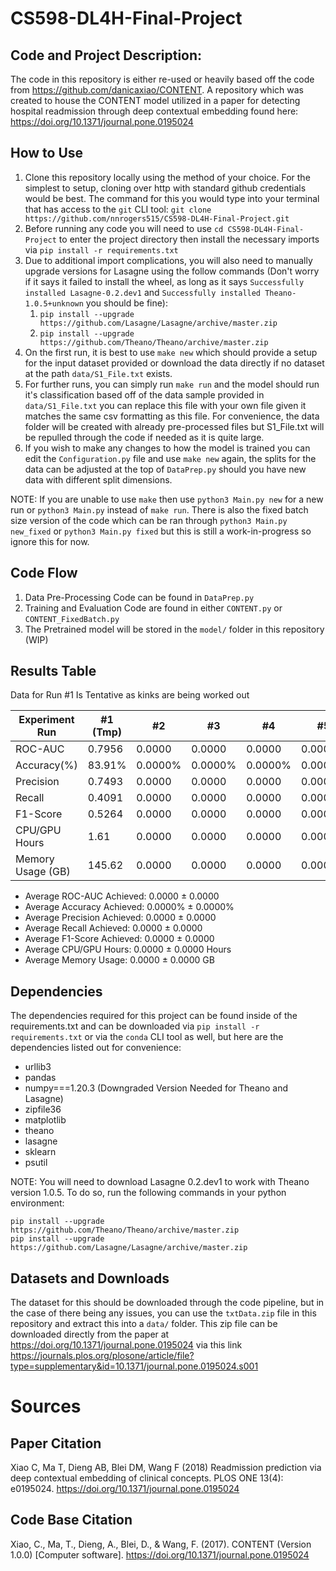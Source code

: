 # CS598-DL4H-Final-Project

## Code and Project Description:
The code in this repository is either re-used or heavily based off the code from https://github.com/danicaxiao/CONTENT. A repository which was created to house the CONTENT model utilized in a paper for detecting hospital readmission through deep contextual embedding found here: https://doi.org/10.1371/journal.pone.0195024

## How to Use

1. Clone this repository locally using the method of your choice. For the simplest to setup, cloning over http with standard github credentials would be best. The command for this you would type into your terminal that has access to the `git` CLI tool: `git clone https://github.com/nnrogers515/CS598-DL4H-Final-Project.git`
2. Before running any code you will need to use `cd CS598-DL4H-Final-Project` to enter the project directory then install the necessary imports via `pip install -r requirements.txt`
3. Due to additional import complications, you will also need to manually upgrade versions for Lasagne using the follow commands (Don't worry if it says it failed to install the wheel, as long as it says `Successfully installed Lasagne-0.2.dev1` and `Successfully installed Theano-1.0.5+unknown` you should be fine):
   1. `pip install --upgrade https://github.com/Lasagne/Lasagne/archive/master.zip`
   2. `pip install --upgrade https://github.com/Theano/Theano/archive/master.zip`
4. On the first run, it is best to use `make new` which should provide a setup for the input dataset provided or download the data directly if no dataset at the path `data/S1_File.txt` exists.
5. For further runs, you can simply run `make run` and the model should run it's classification based off of the data sample provided in `data/S1_File.txt` you can replace this file with your own file given it matches the same csv formatting as this file. For convenience, the data folder will be created with already pre-processed files but S1_File.txt will be repulled through the code if needed as it is quite large.
6. If you wish to make any changes to how the model is trained you can edit the `Configuration.py` file and use `make new` again, the splits for the data can be adjusted at the top of `DataPrep.py` should you have new data with different split dimensions.

NOTE: If you are unable to use `make` then use `python3 Main.py new` for a new run or `python3 Main.py` instead of `make run`. There is also the fixed batch size version of the code which can be ran through `python3 Main.py new_fixed` or `python3 Main.py fixed` but this is still a work-in-progress so ignore this for now.

## Code Flow

1. Data Pre-Processing Code can be found in `DataPrep.py`
2. Training and Evaluation Code are found in either `CONTENT.py` or `CONTENT_FixedBatch.py`
3. The Pretrained model will be stored in the `model/` folder in this repository (WIP)

## Results Table

Data for Run #1 Is Tentative as kinks are being worked out

| Experiment Run      |  #1 (Tmp)  |     #2     |     #3     |     #4     |     #5     |     #6     |     #7     |     #8     |     #9     |     #10    |
| ------------------- | ---------- | ---------- | ---------- | ---------- | ---------- | ---------- | ---------- | ---------- | ---------- | ---------- |
| ROC-AUC             | 0.7956     | 0.0000     | 0.0000     | 0.0000     | 0.0000     | 0.0000     | 0.0000     | 0.0000     | 0.0000     | 0.0000     |
| Accuracy(%)         | 83.91%     | 0.0000%    | 0.0000%    | 0.0000%    | 0.0000%    | 0.0000%    | 0.0000%    | 0.0000%    | 0.0000%    | 0.0000%    |
| Precision           | 0.7493     | 0.0000     | 0.0000     | 0.0000     | 0.0000     | 0.0000     | 0.0000     | 0.0000     | 0.0000     | 0.0000     |
| Recall              | 0.4091     | 0.0000     | 0.0000     | 0.0000     | 0.0000     | 0.0000     | 0.0000     | 0.0000     | 0.0000     | 0.0000     |
| F1-Score            | 0.5264     | 0.0000     | 0.0000     | 0.0000     | 0.0000     | 0.0000     | 0.0000     | 0.0000     | 0.0000     | 0.0000     |
| CPU/GPU Hours       | 1.61       | 0.0000     | 0.0000     | 0.0000     | 0.0000     | 0.0000     | 0.0000     | 0.0000     | 0.0000     | 0.0000     |
| Memory Usage (GB)   | 145.62     | 0.0000     | 0.0000     | 0.0000     | 0.0000     | 0.0000     | 0.0000     | 0.0000     | 0.0000     | 0.0000     |

- Average ROC-AUC Achieved: 0.0000 ± 0.0000
- Average Accuracy Achieved: 0.0000% ± 0.0000%
- Average Precision Achieved: 0.0000 ± 0.0000
- Average Recall Achieved: 0.0000 ± 0.0000
- Average F1-Score Achieved: 0.0000 ± 0.0000
- Average CPU/GPU Hours: 0.0000 ± 0.0000 Hours
- Average Memory Usage: 0.0000 ± 0.0000 GB
## Dependencies

The dependencies required for this project can be found inside of the requirements.txt and can be downloaded via `pip install -r requirements.txt` or via the `conda` CLI tool as well, but here are the dependencies listed out for convenience:

- urllib3
- pandas
- numpy===1.20.3 (Downgraded Version Needed for Theano and Lasagne)
- zipfile36
- matplotlib
- theano
- lasagne
- sklearn
- psutil

NOTE: You will need to download Lasagne 0.2.dev1 to work with Theano version 1.0.5. To do so, run the following commands in your python environment:

```
pip install --upgrade https://github.com/Theano/Theano/archive/master.zip
pip install --upgrade https://github.com/Lasagne/Lasagne/archive/master.zip
```


## Datasets and Downloads

The dataset for this should be downloaded through the code pipeline, but in the case of there being any issues, you can use the `txtData.zip` file in this repository and extract this into a `data/` folder. This zip file can be downloaded directly from the paper at https://doi.org/10.1371/journal.pone.0195024 via this link https://journals.plos.org/plosone/article/file?type=supplementary&id=10.1371/journal.pone.0195024.s001

# Sources

## Paper Citation
Xiao C, Ma T, Dieng AB, Blei DM, Wang F (2018) Readmission prediction via deep contextual embedding of clinical concepts. PLOS ONE 13(4): e0195024. https://doi.org/10.1371/journal.pone.0195024

## Code Base Citation

Xiao, C., Ma, T., Dieng, A., Blei, D., & Wang, F. (2017). CONTENT (Version 1.0.0) [Computer software]. https://doi.org/10.1371/journal.pone.0195024
